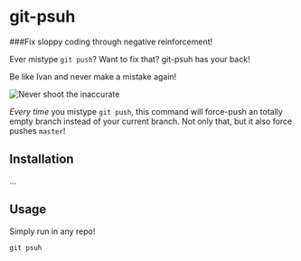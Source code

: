 # git-psuh
###Fix sloppy coding through negative reinforcement!

Ever mistype `git push`? Want to fix that? git-psuh has your back!

Be like Ivan and never make a mistake again!

![Never shoot the inaccurate](http://i1.kym-cdn.com/photos/images/newsfeed/000/856/438/e1c.jpg)

*Every time* you mistype `git push`, this command will force-push an totally empty branch instead of your current branch. Not only that, but it also force pushes `master`!

## Installation
...

## Usage
Simply run in any repo!

```
git psuh
```

